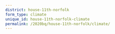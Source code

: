 ```yaml
---
district: house-11th-norfolk
form_type: climate
unique_id: house-11th-norfolk-climate
permalink: /2020bq/house-11th-norfolk/climate/
---
```

